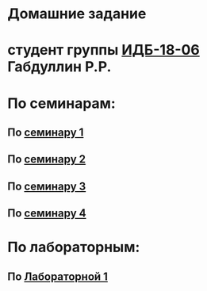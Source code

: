 # Домашние задание
# студент группы [ИДБ-18-06](https://github.com/stankin/design-part-1/wiki/list-idb-18-06) Габдуллин Р.Р.

# По cеминарам:
## По [семинару 1](https://github.com/stankin/design-part-1/wiki/sem1#%D0%9C%D0%B0..)
## По [семинару 2](https://github.com/stankin/design-part-1/wiki/sem2)
## По [семинару 3]()
## По [семинару 4]()

# По лабораторным:
## По [Лабораторной 1](https://github.com/LLlepek/Ruslan.github.io/blob/main/laba1)
